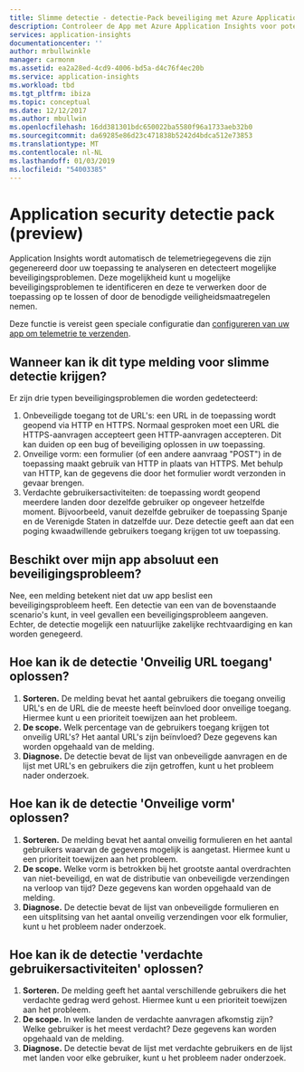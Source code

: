 ```yaml
---
title: Slimme detectie - detectie-Pack beveiliging met Azure Application Insights | Microsoft Docs
description: Controleer de App met Azure Application Insights voor potentiële beveiligingsproblemen met zich mee.
services: application-insights
documentationcenter: ''
author: mrbullwinkle
manager: carmonm
ms.assetid: ea2a28ed-4cd9-4006-bd5a-d4c76f4ec20b
ms.service: application-insights
ms.workload: tbd
ms.tgt_pltfrm: ibiza
ms.topic: conceptual
ms.date: 12/12/2017
ms.author: mbullwin
ms.openlocfilehash: 16dd381301bdc650022ba5580f96a1733aeb32b0
ms.sourcegitcommit: da69285e86d23c471838b5242d4bdca512e73853
ms.translationtype: MT
ms.contentlocale: nl-NL
ms.lasthandoff: 01/03/2019
ms.locfileid: "54003385"
---
```

# <a name="application-security-detection-pack-preview"></a>Application security detectie pack (preview)

Application Insights wordt automatisch de telemetriegegevens die zijn gegenereerd door uw toepassing te analyseren en detecteert mogelijke beveiligingsproblemen. Deze mogelijkheid kunt u mogelijke beveiligingsproblemen te identificeren en deze te verwerken door de toepassing op te lossen of door de benodigde veiligheidsmaatregelen nemen.

Deze functie is vereist geen speciale configuratie dan [configureren van uw app om telemetrie te verzenden](https://docs.microsoft.com/azure/application-insights/app-insights-usage-overview).

## <a name="when-would-i-get-this-type-of-smart-detection-notification"></a>Wanneer kan ik dit type melding voor slimme detectie krijgen?
Er zijn drie typen beveiligingsproblemen die worden gedetecteerd:
1. Onbeveiligde toegang tot de URL's: een URL in de toepassing wordt geopend via HTTP en HTTPS. Normaal gesproken moet een URL die HTTPS-aanvragen accepteert geen HTTP-aanvragen accepteren. Dit kan duiden op een bug of beveiliging oplossen in uw toepassing.
2. Onveilige vorm: een formulier (of een andere aanvraag "POST") in de toepassing maakt gebruik van HTTP in plaats van HTTPS. Met behulp van HTTP, kan de gegevens die door het formulier wordt verzonden in gevaar brengen.
3. Verdachte gebruikersactiviteiten: de toepassing wordt geopend meerdere landen door dezelfde gebruiker op ongeveer hetzelfde moment. Bijvoorbeeld, vanuit dezelfde gebruiker de toepassing Spanje en de Verenigde Staten in datzelfde uur. Deze detectie geeft aan dat een poging kwaadwillende gebruikers toegang krijgen tot uw toepassing.

## <a name="does-my-app-definitely-have-a-security-issue"></a>Beschikt over mijn app absoluut een beveiligingsprobleem?
Nee, een melding betekent niet dat uw app beslist een beveiligingsprobleem heeft. Een detectie van een van de bovenstaande scenario's kunt, in veel gevallen een beveiligingsprobleem aangeven. Echter, de detectie mogelijk een natuurlijke zakelijke rechtvaardiging en kan worden genegeerd.

## <a name="how-do-i-fix-the-insecure-url-access-detection"></a>Hoe kan ik de detectie 'Onveilig URL toegang' oplossen?
1. **Sorteren.** De melding bevat het aantal gebruikers die toegang onveilig URL's en de URL die de meeste heeft beïnvloed door onveilige toegang. Hiermee kunt u een prioriteit toewijzen aan het probleem.
2. **De scope.** Welk percentage van de gebruikers toegang krijgen tot onveilig URL's? Het aantal URL's zijn beïnvloed? Deze gegevens kan worden opgehaald van de melding.
3. **Diagnose.** De detectie bevat de lijst van onbeveiligde aanvragen en de lijst met URL's en gebruikers die zijn getroffen, kunt u het probleem nader onderzoek.

## <a name="how-do-i-fix-the-insecure-form-detection"></a>Hoe kan ik de detectie 'Onveilige vorm' oplossen?
1. **Sorteren.** De melding bevat het aantal onveilig formulieren en het aantal gebruikers waarvan de gegevens mogelijk is aangetast. Hiermee kunt u een prioriteit toewijzen aan het probleem.
2. **De scope.** Welke vorm is betrokken bij het grootste aantal overdrachten van niet-beveiligd, en wat de distributie van onbeveiligde verzendingen na verloop van tijd? Deze gegevens kan worden opgehaald van de melding.
3. **Diagnose.** De detectie bevat de lijst van onbeveiligde formulieren en een uitsplitsing van het aantal onveilig verzendingen voor elk formulier, kunt u het probleem nader onderzoek.

## <a name="how-do-i-fix-the-suspicious-user-activity-detection"></a>Hoe kan ik de detectie 'verdachte gebruikersactiviteiten' oplossen?
1. **Sorteren.** De melding geeft het aantal verschillende gebruikers die het verdachte gedrag werd gehost. Hiermee kunt u een prioriteit toewijzen aan het probleem.
2. **De scope.** In welke landen de verdachte aanvragen afkomstig zijn? Welke gebruiker is het meest verdacht? Deze gegevens kan worden opgehaald van de melding.
3. **Diagnose.** De detectie bevat de lijst met verdachte gebruikers en de lijst met landen voor elke gebruiker, kunt u het probleem nader onderzoek.
